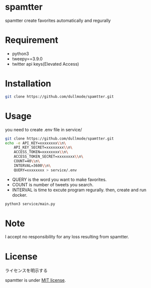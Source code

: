# spamtter

spamtter create favorites automatically and regurally

# Requirement

* python3
* tweepy==3.9.0
* twitter api keys(Elevated Access)

# Installation

```bash
git clone https://github.com/dullmode/spamtter.git
```

# Usage

you need to create .env file in service/
```bash
git clone https://github.com/dullmode/spamtter.git
echo -e API_KEY=xxxxxxxx\\n\
    API_KEY_SECRET=xxxxxxxx\\n\
    ACCESS_TOKEN=xxxxxxxx\\n\
    ACCESS_TOKEN_SECRET=xxxxxxxx\\n\
    COUNT=40\\n\
    INTERVAL=3600\\n\
    QUERY=xxxxxxxx > service/.env
```
* QUERY is the word you want to make favorites.
* COUNT is number of tweets you search.
* INTERVAL is time to excute program regurally.
then, create and run docker.
```bash
python3 service/main.py
```

# Note

I accept no responsibility for any loss resulting from spamtter.

# License
ライセンスを明示する

spamtter is under [MIT license](https://en.wikipedia.org/wiki/MIT_License).
